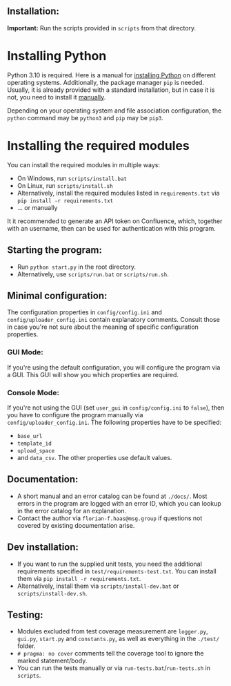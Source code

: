 ## Installation: ##
**Important:** Run the scripts provided in `scripts` from that directory.

 # Installing Python
 Python 3.10 is required. Here is a manual for [installing Python](https://realpython.com/installing-python/) on different operating systems. Additionally, the package manager `pip` is needed. Usually, it is already provided with a standard installation, but in case it is not, you need to install it [manually](https://pypi.org/project/pip/).

 Depending on your operating system and file association configuration, the `python` command may be `python3` and `pip` may be `pip3`.

 # Installing the required modules
 You can install the required modules in multiple ways:
 * On Windows, run `scripts/install.bat`
 * On Linux, run `scripts/install.sh`
 * Alternatively, install the required modules listed in `requirements.txt` via `pip install -r requirements.txt`
 * ... or manually

It it recommended to generate an API token on Confluence, which, together with an username, then can be used for authentication with this program.

## Starting the program: ##
 * Run `python start.py` in the root directory.
 * Alternatively, use `scripts/run.bat` or `scripts/run.sh`.

## Minimal configuration: ##
The configuration properties in `config/config.ini` and `config/uploader_config.ini` contain explanatory comments. Consult those in case you're not sure about the meaning of specific configuration properties.

### GUI Mode: ###
If you're using the default configuration, you will configure the program via a GUI. This GUI will show you which properties are required.

### Console Mode: ###
If you're not using the GUI (set `user_gui` in `config/config.ini` to `false`), then you have to configure the program manually via `config/uploader_config.ini`.
The following properties have to be specified:
 * `base_url`
 * `template_id`
 * `upload_space`
 * and `data_csv`.
 The other properties use default values.

## Documentation: ##
 * A short manual and an error catalog can be found at `./docs/`. Most errors in the program are logged with an error ID, which you can lookup in the error catalog for an explanation.
 * Contact the author via `florian-f.haas@msg.group` if questions not covered by existing documentation arise.

 ## Dev installation: ##
 * If you want to run the supplied unit tests, you need the additional requirements specified in `test/requirements-test.txt`. You can install them via `pip install -r requirements.txt`.
 * Alternatively, install them via `scripts/install-dev.bat` or `scripts/install-dev.sh`.

 ## Testing: ##
 * Modules excluded from test coverage measurement are `logger.py`, `gui.py`, `start.py` and `constants.py`, as well as everything in the `./test/` folder.
 * `# pragma: no cover` comments tell the coverage tool to ignore the marked statement/body.
 * You can run the tests manually or via `run-tests.bat`/`run-tests.sh` in `scripts`.
